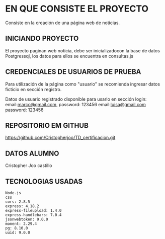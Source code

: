 # EN QUE CONSISTE EL PROYECTO
Consiste en la creación de una página web de noticias.

## INICIANDO PROYECTO
El proyecto paginan web noticia, debe ser inicializadocon la base de datos Postgressql, los datos para ellos se encuentra en consultas.js


## CREDENCIALES DE USUARIOS DE PRUEBA
Para utilización de la página como "usuario" se recomienda
ingresar datos ficticio en sección registro.

Datos de usuario registrado disponible para usarlo en sección login:
email:marco@gmail.com, password: 123456
email:luisa@gmail.com  password: 123456


## REPOSITORIO EM GITHUB
https://github.com/Cristopherjoo/TD_certificacion.git

## DATOS ALUMNO
Cristopher Joo castillo

## TECNOLOGIAS USADAS
    Node.js
    css
    cors: 2.8.5
    express: 4.18.2
    express-fileupload: 1.4.0
    express-handlebars: 7.0.4
    jsonwebtoken: 9.0.0
    moment: 2.29.4
    pg: 8.10.0
    uuid: 9.0.0